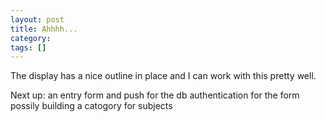 ```yaml
---
layout: post
title: Ahhhh...
category: 
tags: []
---
```



The display has a nice outline in place and I can work with this pretty well.

Next up:
an entry form and push for the db
authentication for the form
possily building a catogory for subjects
